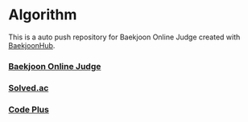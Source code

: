 # Algorithm
This is a auto push repository for Baekjoon Online Judge created with [BaekjoonHub](https://github.com/BaekjoonHub/BaekjoonHub).

### [Baekjoon Online Judge](https://www.acmicpc.net/)

### [Solved.ac](https://solved.ac/profile/yhuj79)

### [Code Plus](https://code.plus/courses/1)